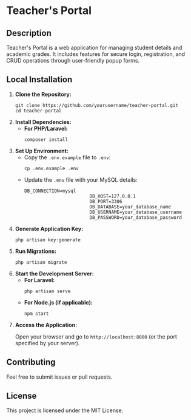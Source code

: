 <body>
    <h1>Teacher's Portal</h1>
    <h2>Description</h2>
    <p>
        Teacher's Portal is a web application for managing student details and academic grades. It includes features for secure login, registration, and CRUD operations through user-friendly popup forms.
    </p>
    <h2>Local Installation</h2>
    <ol>
        <li>
            <strong>Clone the Repository:</strong>
            <pre><code>git clone https://github.com/yourusername/teacher-portal.git
cd teacher-portal</code></pre>
        </li>
        <li>
            <strong>Install Dependencies:</strong>
            <ul>
                <li><strong>For PHP/Laravel:</strong>
                    <pre><code>composer install</code></pre>
                </li>
            </ul>
        </li>
        <li>
            <strong>Set Up Environment:</strong>
            <ul>
                <li>Copy the <code>.env.example</code> file to <code>.env</code>:
                    <pre><code>cp .env.example .env</code></pre>
                </li>
                <li>Update the <code>.env</code> file with your MySQL details:
                    <pre><code>DB_CONNECTION=mysql
                        DB_HOST=127.0.0.1
                        DB_PORT=3306
                        DB_DATABASE=your_database_name
                        DB_USERNAME=your_database_username
                        DB_PASSWORD=your_database_password</code></pre>
                </li>
            </ul>
        </li>
        <li>
            <strong>Generate Application Key:</strong>
            <pre><code>php artisan key:generate</code></pre>
        </li>
        <li>
            <strong>Run Migrations:</strong>
            <pre><code>php artisan migrate</code></pre>
        </li>
        <li>
            <strong>Start the Development Server:</strong>
            <ul>
                <li><strong>For Laravel:</strong>
                    <pre><code>php artisan serve</code></pre>
                </li>
                <li><strong>For Node.js (if applicable):</strong>
                    <pre><code>npm start</code></pre>
                </li>
            </ul>
        </li>
        <li>
            <strong>Access the Application:</strong>
            <p>Open your browser and go to <code>http://localhost:8000</code> (or the port specified by your server).</p>
        </li>
    </ol>
    <h2>Contributing</h2>
    <p>Feel free to submit issues or pull requests.</p>
    <h2>License</h2>
    <p>This project is licensed under the MIT License.</p>
</body>
